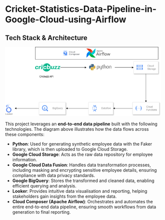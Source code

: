 # Cricket-Statistics-Data-Pipeline-in-Google-Cloud-using-Airflow

## Tech Stack & Architecture

![Tech Stack & Architecture](https://github.com/Kai-334/Cricket-Statistics-Data-Pipeline-in-Google-Cloud-using-Airflow/blob/d9ee329ab1f4af5b02bb3bdd3e43edab2e83b296/Project%20Architecture.png)

This project leverages an **end-to-end data pipeline** built with the following technologies. The diagram above illustrates how the data flows across these components:

- **Python**: Used for generating synthetic employee data with the Faker library, which is then uploaded to Google Cloud Storage.
- **Google Cloud Storage**: Acts as the raw data repository for employee information.
- **Google Cloud Data Fusion**: Handles data transformation processes, including masking and encrypting sensitive employee details, ensuring compliance with data privacy standards.
- **Google BigQuery**: Stores the transformed and cleaned data, enabling efficient querying and analysis.
- **Looker**: Provides intuitive data visualisation and reporting, helping stakeholders gain insights from the employee data.
- **Cloud Composer (Apache Airflow)**: Orchestrates and automates the entire end-to-end data pipeline, ensuring smooth workflows from data generation to final reporting.
